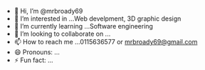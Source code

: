 - 👋 Hi, I’m @mrbroady69
- 👀 I’m interested in ...Web develpment, 3D graphic design
- 🌱 I’m currently learning ...Software engineering 
- 💞️ I’m looking to collaborate on ...
- 📫 How to reach me ...0115636577 or mrbroady69@gmail.com
- 😄 Pronouns: ...
- ⚡ Fun fact: ...

<!---
mrbroady69/mrbroady69 is a ✨ special ✨ repository because its `README.md` (this file) appears on your GitHub profile.
You can click the Preview link to take a look at your changes.
--->
